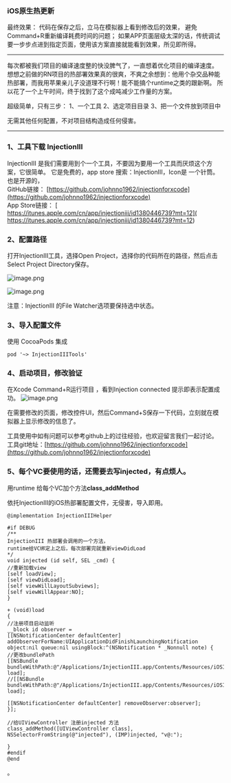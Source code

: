 
### iOS原生热更新

最终效果： 代码在保存之后，立马在模拟器上看到修改后的效果， 避免Command+R重新编译耗费时间的问题； 如果APP页面层级太深的话，传统调试要一步步点进到指定页面，使用该方案直接就能看到效果，所见即所得。

---



每次都被我们项目的编译速度整的快没脾气了，一直想着优化项目的编译速度。 想想之前做的RN项目的热部署效果真的很爽，不爽之余想到：他用个杂交品种能热部署，而我用苹果亲儿子没道理不行啊！能不能搞个runtime之类的跟新啊。
所以花了一个上午时间，终于找到了这个成吨减少工作量的方案。

超级简单，只有三步：
1、一个工具
2、选定项目目录
3、把一个文件放到项目中

无需其他任何配置，不对项目结构造成任何侵害。

----
### 1、工具下载 InjectionIII
InjectionIII 是我们需要用到个一个工具，不要因为要用一个工具而厌烦这个方案，它很简单。
它是免费的，app store 搜索：InjectionIII，Icon是 一个针筒。
也是开源的，
<br/>
GitHub链接： [https://github.com/johnno1962/injectionforxcode](https://github.com/johnno1962/injectionforxcode)
<br/>
App Store链接： [ https://itunes.apple.com/cn/app/injectioniii/id1380446739?mt=12]( https://itunes.apple.com/cn/app/injectioniii/id1380446739?mt=12)


### 2、配置路径
打开InjectionIII工具，选择Open Project，选择你的代码所在的路径，然后点击Select Project Directory保存。

![image.png](https://upload-images.jianshu.io/upload_images/2953683-861930b2a363de45.png?imageMogr2/auto-orient/strip%7CimageView2/2/w/1240)

![image.png](https://upload-images.jianshu.io/upload_images/2953683-7e7945bddb3cba56.png?imageMogr2/auto-orient/strip%7CimageView2/2/w/1240)

注意：InjectionIII 的File Watcher选项要保持选中状态。

### 3、导入配置文件
使用 CocoaPods 集成
```
pod '~> InjectionIIITools'

```
### 4、启动项目，修改验证
在Xcode Command+R运行项目 ，看到Injection connected 提示即表示配置成功。
![image.png](https://upload-images.jianshu.io/upload_images/2953683-0466996daaf1b816.png?imageMogr2/auto-orient/strip%7CimageView2/2/w/1240)

在需要修改的页面，修改控件UI，然后Command+S保存一下代码，立刻就在模拟器上显示修改的信息了。


工具使用中如有问题可以参考github上的过往经验，也欢迎留言我们一起讨论。
工具git地址：[https://github.com/johnno1962/injectionforxcode](https://github.com/johnno1962/injectionforxcode)

### 5、每个VC要使用的话，还需要去写injected，有点烦人。
用runtime 给每个VC加个方法**class_addMethod**

依托InjectionIII的iOS热部署配置文件，无侵害，导入即用。

```
@implementation InjectionIIIHelper

#if DEBUG
/**
InjectionIII 热部署会调用的一个方法，
runtime给VC绑定上之后，每次部署完就重新viewDidLoad
*/
void injected (id self, SEL _cmd) {
//重新加载view
[self loadView];
[self viewDidLoad];
[self viewWillLayoutSubviews];
[self viewWillAppear:NO];
}

+ (void)load
{
//注册项目启动监听
__block id observer =
[[NSNotificationCenter defaultCenter] addObserverForName:UIApplicationDidFinishLaunchingNotification object:nil queue:nil usingBlock:^(NSNotification * _Nonnull note) {
//更改bundlePath
[[NSBundle bundleWithPath:@"/Applications/InjectionIII.app/Contents/Resources/iOSInjection10.bundle"] load];
//[[NSBundle bundleWithPath:@"/Applications/InjectionIII.app/Contents/Resources/iOSInjection.bundle"] load];

[[NSNotificationCenter defaultCenter] removeObserver:observer];
}];

//给UIViewController 注册injected 方法
class_addMethod([UIViewController class], NSSelectorFromString(@"injected"), (IMP)injected, "v@:");

}
#endif
@end
```
。


